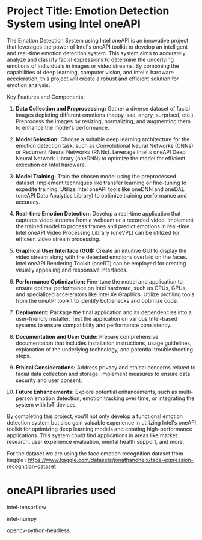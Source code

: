 # Project Title: Emotion Detection System using Intel oneAPI

The Emotion Detection System using Intel oneAPI is an innovative project that leverages the power of Intel's oneAPI toolkit to develop an intelligent and real-time emotion detection system. This system aims to accurately analyze and classify facial expressions to determine the underlying emotions of individuals in images or video streams. By combining the capabilities of deep learning, computer vision, and Intel's hardware acceleration, this project will create a robust and efficient solution for emotion analysis.

Key Features and Components:
1. **Data Collection and Preprocessing:**
   Gather a diverse dataset of facial images depicting different emotions (happy, sad, angry, surprised, etc.). Preprocess the images by resizing, normalizing, and augmenting them to enhance the model's performance.

2. **Model Selection:**
   Choose a suitable deep learning architecture for the emotion detection task, such as Convolutional Neural Networks (CNNs) or Recurrent Neural Networks (RNNs). Leverage Intel's oneAPI Deep Neural Network Library (oneDNN) to optimize the model for efficient execution on Intel hardware.

3. **Model Training:**
   Train the chosen model using the preprocessed dataset. Implement techniques like transfer learning or fine-tuning to expedite training. Utilize Intel oneAPI tools like oneDNN and oneDAL (oneAPI Data Analytics Library) to optimize training performance and accuracy.

4. **Real-time Emotion Detection:**
   Develop a real-time application that captures video streams from a webcam or a recorded video. Implement the trained model to process frames and predict emotions in real-time. Intel oneAPI Video Processing Library (oneVPL) can be utilized for efficient video stream processing.

5. **Graphical User Interface (GUI):**
   Create an intuitive GUI to display the video stream along with the detected emotions overlaid on the faces. Intel oneAPI Rendering Toolkit (oneRT) can be employed for creating visually appealing and responsive interfaces.

6. **Performance Optimization:**
   Fine-tune the model and application to ensure optimal performance on Intel hardware, such as CPUs, GPUs, and specialized accelerators like Intel Xe Graphics. Utilize profiling tools from the oneAPI toolkit to identify bottlenecks and optimize code.

7. **Deployment:**
   Package the final application and its dependencies into a user-friendly installer. Test the application on various Intel-based systems to ensure compatibility and performance consistency.

8. **Documentation and User Guide:**
   Prepare comprehensive documentation that includes installation instructions, usage guidelines, explanation of the underlying technology, and potential troubleshooting steps.

9. **Ethical Considerations:**
   Address privacy and ethical concerns related to facial data collection and storage. Implement measures to ensure data security and user consent.

10. **Future Enhancements:**
    Explore potential enhancements, such as multi-person emotion detection, emotion tracking over time, or integrating the system with IoT devices.

By completing this project, you'll not only develop a functional emotion detection system but also gain valuable experience in utilizing Intel's oneAPI toolkit for optimizing deep learning models and creating high-performance applications. This system could find applications in areas like market research, user experience evaluation, mental health support, and more.

For the dataset we are using the face emotion recognition dataset from kaggle : https://www.kaggle.com/datasets/jonathanoheix/face-expression-recognition-dataset

# oneAPI libraries used

intel-tensorflow

intel-numpy

opencv-python-headless
